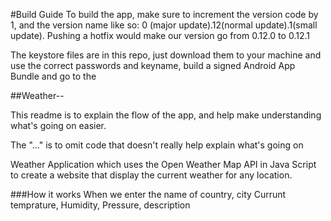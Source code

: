 #Build Guide
To build the app, make sure to increment the version code by 1, and the version name like so: 0 (major update).12(normal update).1(small update). Pushing a hotfix would make our version go from 0.12.0 to 0.12.1

The keystore files are in this repo, just download them to your machine and use the correct passwords and keyname, build a signed Android App Bundle and go to the 

##Weather--

This readme is to explain the flow of the app, and help make understanding what's 
going on easier.

The  "..." is to omit code that doesn't really help explain what's going on

Weather Application which uses the Open Weather Map API in Java Script to create a website that display the current weather for any location.

###How it works
When we enter the name of country, city
Currunt temprature, Humidity, Pressure, description

